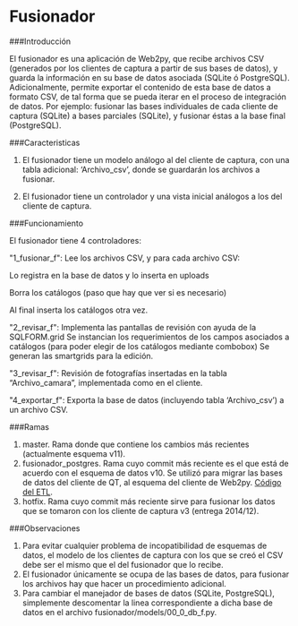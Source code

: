 Fusionador
==========

###Introducción

El fusionador es una aplicación de Web2py, que recibe archivos CSV (generados por los clientes de captura a partir de sus bases de datos), y guarda la información en su base de datos asociada (SQLite ó PostgreSQL). Adicionalmente, permite exportar el contenido de esta base de datos a formato CSV, de tal forma que se pueda iterar en el proceso de integración de datos. Por ejemplo: fusionar las bases individuales de cada cliente de captura (SQLite) a bases parciales (SQLite), y fusionar éstas a la base final (PostgreSQL).

###Caracteristicas

1. El fusionador tiene un modelo análogo al del cliente de captura, con una tabla adicional: ‘Archivo_csv’, donde se guardarán los archivos a fusionar.

2. El fusionador tiene un controlador y una vista inicial análogos a los del cliente de captura.

###Funcionamiento

El fusionador tiene 4 controladores:

"1_fusionar_f":
Lee los archivos CSV, y para cada archivo CSV:

Lo registra en la base de datos y lo inserta en uploads

Borra los catálogos (paso que hay que ver si es necesario)

Al final inserta los catálogos otra vez.

"2_revisar_f": Implementa las pantallas de revisión con ayuda de la SQLFORM.grid
Se instancian los requerimientos de los campos asociados a catálogos (para poder elegir de los catálogos mediante combobox)
Se generan las smartgrids para la edición.

"3_revisar_f": Revisión de fotografías insertadas en la tabla “Archivo_camara”, implementada como en el cliente.

"4_exportar_f": Exporta la base de datos (incluyendo tabla ‘Archivo_csv’) a un archivo CSV.

###Ramas

1. master. Rama donde que contiene los cambios más recientes (actualmente esquema v11).
2. fusionador_postgres. Rama cuyo commit más reciente es el que está de acuerdo con el esquema de datos v10. Se utilizó para migrar las bases de datos del cliente de QT, al esquema del cliente de Web2py. [Código del ETL](https://github.com/tereom/etl_snmb).
3. hotfix. Rama cuyo commit más reciente sirve para fusionar los datos que se tomaron con los cliente de captura v3 (entrega 2014/12).

###Observaciones

1. Para evitar cualquier problema de incopatibilidad de esquemas de datos, el modelo de los clientes de captura con los que se creó el CSV debe ser el mismo que el del fusionador que lo recibe.
2. El fusionador únicamente se ocupa de las bases de datos, para fusionar los archivos hay que hacer un procedimiento adicional.
3. Para cambiar el manejador de bases de datos (SQLite, PostgreSQL), simplemente descomentar la linea correspondiente a dicha base de datos en el archivo fusionador/models/00_0_db_f.py.
